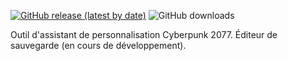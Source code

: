 [![GitHub release (latest by date)](https://img.shields.io/github/v/release/WolvenKit/CyberCAT?include_prereleases)](https://github.com/WolvenKit/CyberCAT/releases)
![GitHub downloads](https://img.shields.io/github/downloads/yamashi/CyberEngineTweaks/total)

Outil d'assistant de personnalisation Cyberpunk 2077. Éditeur de sauvegarde (en cours de développement).